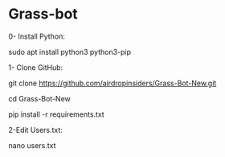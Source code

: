 # Grass-bot

0- Install Python:

sudo apt install python3 python3-pip

1- Clone GitHub:

git clone https://github.com/airdropinsiders/Grass-Bot-New.git

cd Grass-Bot-New

pip install -r requirements.txt

2-Edit Users.txt:

nano users.txt
